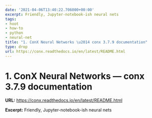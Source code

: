 ```yaml
---
date: '2021-04-06T13:40:22.706000+00:00'
excerpt: Friendly, Jupyter-notebook-ish neural nets
tags:
- hoot
- how-to
- python
- neural-net
title: "1. ConX Neural Networks \u2014 conx 3.7.9 documentation"
type: drop
url: https://conx.readthedocs.io/en/latest/README.html
---
```


# 1. ConX Neural Networks — conx 3.7.9 documentation

**URL:** https://conx.readthedocs.io/en/latest/README.html

**Excerpt:** Friendly, Jupyter-notebook-ish neural nets
